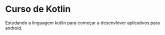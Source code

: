 # Curso de Kotlin
Estudando a linguagem kotlin para começar a desenvlover aplicativos para android.
